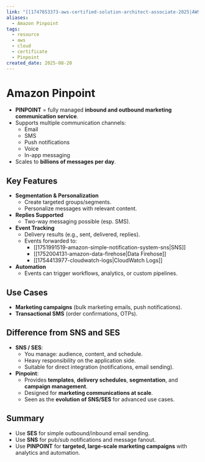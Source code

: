 ```yaml
---
link: "[[1747853373-aws-certified-solution-architect-associate-2025|AWS Certified Solution Architect Associate 2025]]"
aliases:
  - Amazon Pinpoint
tags:
  - resource
  - aws
  - cloud
  - certificate
  - Pinpoint
created_date: 2025-08-20
---
```

# Amazon Pinpoint

- **PINPOINT** = fully managed **inbound and outbound marketing communication service**.  
- Supports multiple communication channels:
	- Email  
	- SMS  
	- Push notifications  
	- Voice  
	- In-app messaging  
- Scales to **billions of messages per day**.

## Key Features
- **Segmentation & Personalization**  
  - Create targeted groups/segments.  
  - Personalize messages with relevant content.  
- **Replies Supported**  
  - Two-way messaging possible (esp. SMS).  
- **Event Tracking**  
  - Delivery results (e.g., sent, delivered, replies).  
  - Events forwarded to:
    - [[1751991519-amazon-simple-notification-system-sns|SNS]]
    - [[1752004131-amazon-data-firehose|Data Firehose]]
    - [[1754413977-cloudwatch-logs|CloudWatch Logs]]
- **Automation**  
  - Events can trigger workflows, analytics, or custom pipelines.

## Use Cases
- **Marketing campaigns** (bulk marketing emails, push notifications).  
- **Transactional SMS** (order confirmations, OTPs).  

## Difference from SNS and SES
- **SNS / SES**:
  - You manage: audience, content, and schedule.  
  - Heavy responsibility on the application side.  
  - Suitable for direct integration (notifications, email sending).  
- **Pinpoint**:
  - Provides **templates**, **delivery schedules**, **segmentation**, and **campaign management**.  
  - Designed for **marketing communications at scale**.  
  - Seen as the **evolution of SNS/SES** for advanced use cases.  

## Summary
- Use **SES** for simple outbound/inbound email sending.  
- Use **SNS** for pub/sub notifications and message fanout.  
- Use **PINPOINT** for **targeted, large-scale marketing campaigns** with analytics and automation.  

